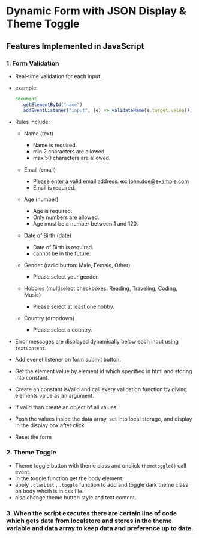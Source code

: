 # Dynamic Form with JSON Display & Theme Toggle

## Features Implemented in JavaScript

### 1️. Form Validation

- Real-time validation for each input.
- example:

  ```js
  document
    .getElementById("name")
    .addEventListener("input", (e) => validateName(e.target.value));
  ```

- Rules include:

  - Name (text)

    - Name is required.
    - min 2 characters are allowed.
    - max 50 characters are allowed.

  - Email (email)

    - Please enter a valid email address. ex: john.doe@example.com
    - Email is required.

  - Age (number)
    - Age is required.
    - Only numbers are allowed.
    - Age must be a number between 1 and 120.
  - Date of Birth (date)

    - Date of Birth is required.
    - cannot be in the future.

  - Gender (radio button: Male, Female, Other)

    - Please select your gender.

  - Hobbies (multiselect checkboxes: Reading, Traveling, Coding, Music)

    - Please select at least one hobby.

  - Country (dropdown)
    - Please select a country.

- Error messages are displayed dynamically below each input using `textContent`.

- Add evenet listener on form submit button.
- Get the element value by element id which specified in html and storing into constant.
- Create an constant isValid and call every validation function by giving elements value as an argument.
- If valid than create an object of all values.
- Push the values inside the data array, set into local storage, and display in the display box after click.
- Reset the form

### 2. Theme Toggle

- Theme toggle button with theme class and onclick `themetoggle()` call event.
- In the toggle function get the body element.
- apply `.clasList` , `.toggle` function to add and toggle dark theme class on body whcih is in css file.
- also change theme button style and text content.

### 3. When the script executes there are certain line of code which gets data from localstore and stores in the theme variable and data array to keep data and preference up to date.
